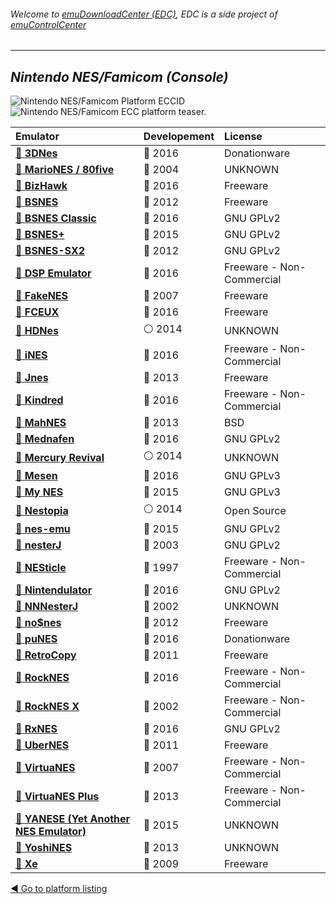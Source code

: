 ###### Welcome to [emuDownloadCenter (EDC)](https://github.com/PhoenixInteractiveNL/emuDownloadCenter/wiki/), EDC is a side project of [emuControlCenter](https://github.com/PhoenixInteractiveNL/emuControlCenter/wiki/)
***
## _Nintendo NES/Famicom (Console)_
![](https://raw.githubusercontent.com/wiki/PhoenixInteractiveNL/emuDownloadCenter/images_platform/ecc_nes_cell.png "Nintendo NES/Famicom Platform ECCID")
![](https://raw.githubusercontent.com/wiki/PhoenixInteractiveNL/emuDownloadCenter/images_platform/ecc_nes_teaser.png "Nintendo NES/Famicom ECC platform teaser.")

| Emulator | Developement | License |
|:---------|:-------------|:--------|
| [:file_folder: **3DNes**](https://github.com/PhoenixInteractiveNL/emuDownloadCenter/wiki/Emulator-3dnes#menu) | :large_blue_circle: 2016 | Donationware |
| [:file_folder: **MarioNES / 80five**](https://github.com/PhoenixInteractiveNL/emuDownloadCenter/wiki/Emulator-80five#menu) | :red_circle: 2004 | UNKNOWN |
| [:file_folder: **BizHawk**](https://github.com/PhoenixInteractiveNL/emuDownloadCenter/wiki/Emulator-bizhawk#menu) | :large_blue_circle: 2016 | Freeware |
| [:file_folder: **BSNES**](https://github.com/PhoenixInteractiveNL/emuDownloadCenter/wiki/Emulator-bsnes#menu) | :red_circle: 2012 | Freeware |
| [:file_folder: **BSNES Classic**](https://github.com/PhoenixInteractiveNL/emuDownloadCenter/wiki/Emulator-bsnesclassic#menu) | :large_blue_circle: 2016 | GNU GPLv2 |
| [:file_folder: **BSNES+**](https://github.com/PhoenixInteractiveNL/emuDownloadCenter/wiki/Emulator-bsnesplus#menu) | :large_blue_circle: 2015 | GNU GPLv2 |
| [:file_folder: **BSNES-SX2**](https://github.com/PhoenixInteractiveNL/emuDownloadCenter/wiki/Emulator-bsnessx2#menu) | :red_circle: 2012 | GNU GPLv2 |
| [:file_folder: **DSP Emulator**](https://github.com/PhoenixInteractiveNL/emuDownloadCenter/wiki/Emulator-dsp#menu) | :large_blue_circle: 2016 | Freeware - Non-Commercial |
| [:file_folder: **FakeNES**](https://github.com/PhoenixInteractiveNL/emuDownloadCenter/wiki/Emulator-fakenes#menu) | :red_circle: 2007 | Freeware |
| [:file_folder: **FCEUX**](https://github.com/PhoenixInteractiveNL/emuDownloadCenter/wiki/Emulator-fceux#menu) | :large_blue_circle: 2016 | Freeware |
| [:file_folder: **HDNes**](https://github.com/PhoenixInteractiveNL/emuDownloadCenter/wiki/Emulator-hdnes#menu) | :white_circle: 2014 | UNKNOWN |
| [:file_folder: **iNES**](https://github.com/PhoenixInteractiveNL/emuDownloadCenter/wiki/Emulator-ines#menu) | :large_blue_circle: 2016 | Freeware - Non-Commercial |
| [:file_folder: **Jnes**](https://github.com/PhoenixInteractiveNL/emuDownloadCenter/wiki/Emulator-jnes#menu) | :red_circle: 2013 | Freeware |
| [:file_folder: **Kindred**](https://github.com/PhoenixInteractiveNL/emuDownloadCenter/wiki/Emulator-kindred#menu) | :large_blue_circle: 2016 | Freeware - Non-Commercial |
| [:file_folder: **MahNES**](https://github.com/PhoenixInteractiveNL/emuDownloadCenter/wiki/Emulator-mahnes#menu) | :red_circle: 2013 | BSD |
| [:file_folder: **Mednafen**](https://github.com/PhoenixInteractiveNL/emuDownloadCenter/wiki/Emulator-mednafen#menu) | :large_blue_circle: 2016 | GNU GPLv2 |
| [:file_folder: **Mercury Revival**](https://github.com/PhoenixInteractiveNL/emuDownloadCenter/wiki/Emulator-mercury#menu) | :white_circle: 2014 | UNKNOWN |
| [:file_folder: **Mesen**](https://github.com/PhoenixInteractiveNL/emuDownloadCenter/wiki/Emulator-mesen#menu) | :large_blue_circle: 2016 | GNU GPLv3 |
| [:file_folder: **My NES**](https://github.com/PhoenixInteractiveNL/emuDownloadCenter/wiki/Emulator-mynes#menu) | :large_blue_circle: 2015 | GNU GPLv3 |
| [:file_folder: **Nestopia**](https://github.com/PhoenixInteractiveNL/emuDownloadCenter/wiki/Emulator-nestopia#menu) | :white_circle: 2014 | Open Source |
| [:file_folder: **nes-emu**](https://github.com/PhoenixInteractiveNL/emuDownloadCenter/wiki/Emulator-nesemu#menu) | :large_blue_circle: 2015 | GNU GPLv2 |
| [:file_folder: **nesterJ**](https://github.com/PhoenixInteractiveNL/emuDownloadCenter/wiki/Emulator-nesterj#menu) | :red_circle: 2003 | GNU GPLv2 |
| [:file_folder: **NESticle**](https://github.com/PhoenixInteractiveNL/emuDownloadCenter/wiki/Emulator-nesticle#menu) | :red_circle: 1997 | Freeware - Non-Commercial |
| [:file_folder: **Nintendulator**](https://github.com/PhoenixInteractiveNL/emuDownloadCenter/wiki/Emulator-nintendulator#menu) | :large_blue_circle: 2016 | GNU GPLv2 |
| [:file_folder: **NNNesterJ**](https://github.com/PhoenixInteractiveNL/emuDownloadCenter/wiki/Emulator-nnnesterj#menu) | :red_circle: 2002 | UNKNOWN |
| [:file_folder: **no$nes**](https://github.com/PhoenixInteractiveNL/emuDownloadCenter/wiki/Emulator-nones#menu) | :red_circle: 2012 | Freeware |
| [:file_folder: **puNES**](https://github.com/PhoenixInteractiveNL/emuDownloadCenter/wiki/Emulator-punes#menu) | :large_blue_circle: 2016 | Donationware |
| [:file_folder: **RetroCopy**](https://github.com/PhoenixInteractiveNL/emuDownloadCenter/wiki/Emulator-retrocopy#menu) | :red_circle: 2011 | Freeware |
| [:file_folder: **RockNES**](https://github.com/PhoenixInteractiveNL/emuDownloadCenter/wiki/Emulator-rocknes#menu) | :large_blue_circle: 2016 | Freeware - Non-Commercial |
| [:file_folder: **RockNES X**](https://github.com/PhoenixInteractiveNL/emuDownloadCenter/wiki/Emulator-rocknesx#menu) | :red_circle: 2002 | Freeware - Non-Commercial |
| [:file_folder: **RxNES**](https://github.com/PhoenixInteractiveNL/emuDownloadCenter/wiki/Emulator-rxnes#menu) | :large_blue_circle: 2016 | GNU GPLv2 |
| [:file_folder: **UberNES**](https://github.com/PhoenixInteractiveNL/emuDownloadCenter/wiki/Emulator-ubernes#menu) | :red_circle: 2011 | Freeware |
| [:file_folder: **VirtuaNES**](https://github.com/PhoenixInteractiveNL/emuDownloadCenter/wiki/Emulator-virtuanes#menu) | :red_circle: 2007 | Freeware - Non-Commercial |
| [:file_folder: **VirtuaNES Plus**](https://github.com/PhoenixInteractiveNL/emuDownloadCenter/wiki/Emulator-virtuanesplus#menu) | :red_circle: 2013 | Freeware - Non-Commercial |
| [:file_folder: **YANESE (Yet Another NES Emulator)**](https://github.com/PhoenixInteractiveNL/emuDownloadCenter/wiki/Emulator-yanese#menu) | :large_blue_circle: 2015 | UNKNOWN |
| [:file_folder: **YoshiNES**](https://github.com/PhoenixInteractiveNL/emuDownloadCenter/wiki/Emulator-yoshines#menu) | :red_circle: 2013 | UNKNOWN |
| [:file_folder: **Xe**](https://github.com/PhoenixInteractiveNL/emuDownloadCenter/wiki/Emulator-xe#menu) | :red_circle: 2009 | Freeware |

[:arrow_backward: Go to platform listing](https://github.com/PhoenixInteractiveNL/emuDownloadCenter/wiki/EDC-Platform-List)
